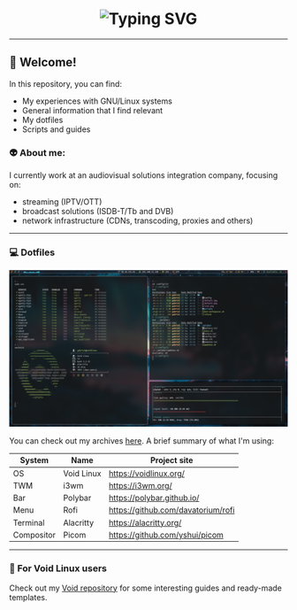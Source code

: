 <div align="center">
    <h1>
        <img src="https://readme-typing-svg.herokuapp.com?font=Jetbrains+mono&size=40&duration=3000&color=33FF33&center=true&vCenter=true&width=435&lines=Hey..+I'm+Quintana;This+is..;..my+Github..;" alt="Typing SVG"/>
    </h1>
</div>

---
## 🦊 Welcome!

In this repository, you can find:
- My experiences with GNU/Linux systems
- General information that I find relevant
- My dotfiles
- Scripts and guides

### 👽 About me:
I currently work at an audiovisual solutions integration company, focusing on:
- streaming (IPTV/OTT)
- broadcast solutions (ISDB-T/Tb and DVB)
- network infrastructure (CDNs, transcoding, proxies and others)

---
### 💻 Dotfiles
![Print](./prints.png)

You can check out my archives [here](https://github.com/gqtn/gqtn/tree/main/dotfiles). A brief summary of what I'm using:

| System | Name | Project site |
| --- | --- | --- |
| OS | Void Linux | https://voidlinux.org/ |
| TWM | i3wm | https://i3wm.org/ |
| Bar | Polybar | https://polybar.github.io/ |
| Menu | Rofi | https://github.com/davatorium/rofi |
| Terminal | Alacritty | https://alacritty.org/ |
| Compositor | Picom | https://github.com/yshui/picom |

---
### 🐧 For Void Linux users
Check out my [Void repository](https://github.com/gqtn/void-linux) for some interesting guides and ready-made templates.
